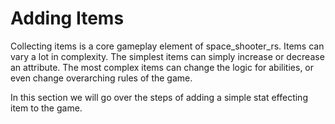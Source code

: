 # Adding Items

Collecting items is a core gameplay element of space_shooter_rs. Items can vary a lot in complexity. The simplest items can simply increase or decrease an attribute. The most complex items can change the logic for abilities, or even change overarching rules of the game.

In this section we will go over the steps of adding a simple stat effecting item to the game.
